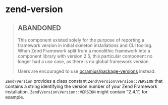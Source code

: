 # zend-version

> ## ABANDONED
>
> This component existed solely for the purpose of reporting a framework version
> in initial skeleton installations and CLI tooling. When Zend Framework split
> from a monolithic framework into a component library with version 2.5, this
> particular component no longer had a use case, as there is no global framework
> version.
>
> Users are encouraged to use [ocramius/package-versions](https://github.com/Ocramius/PackageVersions)
> instead.

`Zend\Version` provides a class constant `Zend\Version\Version::VERSION` that
contains a string identifying the version number of your Zend Framework
installation. `Zend\Version\Version::VERSION` might contain “2.4.1”, for example.
